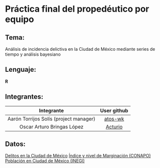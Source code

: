 # Práctica final del propedéutico por equipo

## Tema: 
Análisis de incidencia delictiva en la Ciudad de México mediante series de tiempo y análisis bayesiano 

## Lenguaje: 
**R**

## Integrantes:

|Integrante|User github|
|:--:|:--:|
|Aarón Torrijos Solís (project manager)|[atos-wk]()|
|Oscar Arturo Bringas López|[Acturio](https://github.com/Acturio)|

## Datos:
[Delitos en la Ciudad de México](https://datos.cdmx.gob.mx/explore/dataset/carpetas-de-investigacion-pgj-cdmx/export/)
[Índice y nivel de Marginación (CONAPO)](http://www.conapo.gob.mx/es/CONAPO/Datos_Abiertos_del_Indice_de_Marginacion)
[Población en Ciudad de México (INEGI)](https://www.inegi.org.mx/programas/ccpv/2010/default.html#Tabulados)
